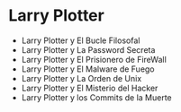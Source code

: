# Larry Plotter

* Larry Plotter y El Bucle Filosofal
* Larry Plotter y La Password Secreta
* Larry Plotter y El Prisionero de FireWall
* Larry Plotter y El Malware de Fuego
* Larry Plotter y La Orden de Unix
* Larry Plotter y El Misterio del Hacker
* Larry Plotter y los Commits de la Muerte
